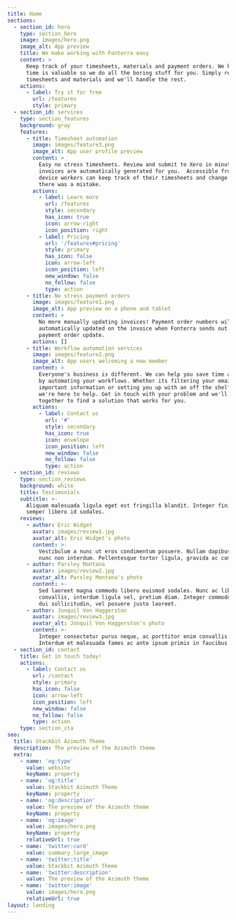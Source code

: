 ```yaml
---
title: Home
sections:
  - section_id: hero
    type: section_hero
    image: images/hero.png
    image_alt: App preview
    title: We make working with Fonterra easy
    content: >
      Keep track of your timesheets, materials and payment orders. We know your
      time is valuable so we do all the boring stuff for you. Simply review your
      timesheets and materials and we'll handle the rest.
    actions:
      - label: Try it for free
        url: /features
        style: primary
  - section_id: services
    type: section_features
    background: gray
    features:
      - title: Timesheet automation
        image: images/feature3.png
        image_alt: App user profile preview
        content: >
          Easy no stress timesheets. Review and submit to Xero in minutes, the
          invoices are automatically generated for you.  Accessible from any
          device workers can keep track of their timesheets and change them if
          there was a mistake. 
        actions:
          - label: Learn more
            url: /features
            style: secondary
            has_icon: true
            icon: arrow-right
            icon_position: right
          - label: Pricing
            url: '/features#pricing'
            style: primary
            has_icon: false
            icon: arrow-left
            icon_position: left
            new_window: false
            no_follow: false
            type: action
      - title: No stress payment orders
        image: images/feature1.png
        image_alt: App preview on a phone and tablet
        content: >
          No more manually updating invoices! Payment order numbers will be
          automatically updated on the invoice when Fonterra sends out the
          payment order update. 
        actions: []
      - title: Workflow automation services
        image: images/feature2.png
        image_alt: App users welcoming a new member
        content: >
          Everyone's business is different. We can help you save time and money
          by automating your workflows. Whether its filtering your email for
          important information or setting you up with an off the shelf product
          we're here to help. Get in touch with your problem and we'll work
          together to find a solution that works for you.
        actions:
          - label: Contact us
            url: '#'
            style: secondary
            has_icon: true
            icon: envelope
            icon_position: left
            new_window: false
            no_follow: false
            type: action
  - section_id: reviews
    type: section_reviews
    background: white
    title: Testimonials
    subtitle: >-
      Aliquam malesuada ligula eget est fringilla blandit. Integer finibus
      semper libero id sodales.
    reviews:
      - author: Eric Widget
        avatar: images/review1.jpg
        avatar_alt: Eric Widget's photo
        content: >-
          Vestibulum a nunc ut eros condimentum posuere. Nullam dapibus quis
          nunc non interdum. Pellentesque tortor ligula, gravida ac commodo eu.
      - author: Parsley Montana
        avatar: images/review2.jpg
        avatar_alt: Parsley Montana's photo
        content: >-
          Sed laoreet magna commodo libero euismod sodales. Nunc ac libero
          convallis, interdum ligula vel, pretium diam. Integer commodo sem at
          dui sollicitudin, vel posuere justo laoreet.
      - author: Jonquil Von Haggerston
        avatar: images/review3.jpg
        avatar_alt: Jonquil Von Haggerston's photo
        content: >-
          Integer consectetur purus neque, ac porttitor enim convallis vitae.
          Interdum et malesuada fames ac ante ipsum primis in faucibus.
  - section_id: contact
    title: Get in touch today!
    actions:
      - label: Contact us
        url: /contact
        style: primary
        has_icon: false
        icon: arrow-left
        icon_position: left
        new_window: false
        no_follow: false
        type: action
    type: section_cta
seo:
  title: Stackbit Azimuth Theme
  description: The preview of the Azimuth theme
  extra:
    - name: 'og:type'
      value: website
      keyName: property
    - name: 'og:title'
      value: Stackbit Azimuth Theme
      keyName: property
    - name: 'og:description'
      value: The preview of the Azimuth theme
      keyName: property
    - name: 'og:image'
      value: images/hero.png
      keyName: property
      relativeUrl: true
    - name: 'twitter:card'
      value: summary_large_image
    - name: 'twitter:title'
      value: Stackbit Azimuth Theme
    - name: 'twitter:description'
      value: The preview of the Azimuth theme
    - name: 'twitter:image'
      value: images/hero.png
      relativeUrl: true
layout: landing
---
```

